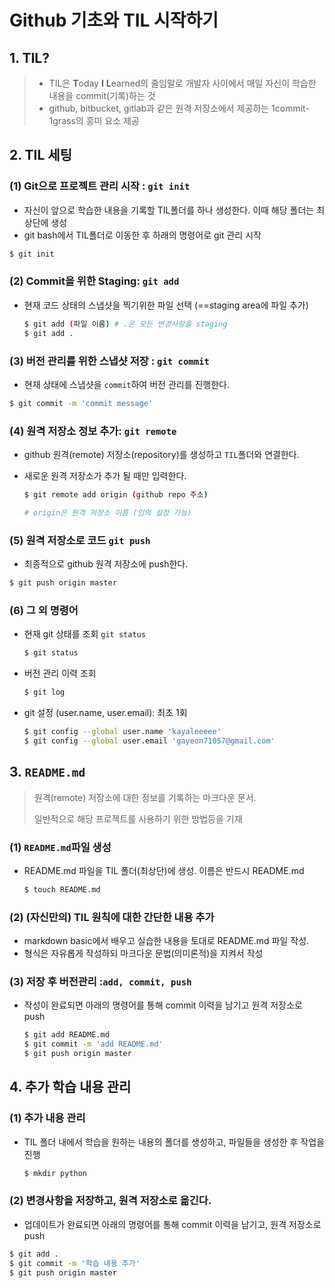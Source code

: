 # Github 기초와 TIL 시작하기

## 1. TIL?

> - TIL은 **T**oday **I** **L**earned의 줄임말로 개발자 사이에서 매일 자신이 학습한 내용을 commit(기록)하는 것
> - github, bitbucket, gitlab과 같은 원격 저장소에서 제공하는 1commit-1grass의 흥미 요소 제공

## 2. TIL 세팅

### (1) Git으로 프로젝트 관리 시작 : `git init`

- 자신이 앞으로 학습한 내용을 기록할 TIL폴더를 하나 생성한다. 이때 해당 폴더는 최상단에 생성
- git bash에서 TIL폴더로 이동한 후 하래의 명령어로 git 관리 시작

```bash
$ git init
```

### (2) Commit을 위한 Staging: `git add`

- 현재 코드 상태의 스냅샷을 찍기위한 파일 선택 (==staging area에 파일 추가)

  ```bash
  $ git add (파일 이름) # .은 모든 변경사항을 staging
  $ git add .
  ```

### (3) 버전 관리를 위한 스냅샷 저장 : `git commit`

- 현재 상태에 스냅샷을 `commit`하여 버전 관리를 진행한다.

```bash
$ git commit -m 'commit message'
```

### (4) 원격 저장소 정보 추가: `git remote`

- github 원격(remote) 저장소(repository)를 생성하고 `TIL`폴더와 연결한다.

- 새로운 원격 저장소가 추가 될 때만 입력한다.

  ```bash
  $ git remote add origin (github repo 주소)

  # origin은 원격 저장소 이름 (임의 설정 가능)
  ```

### (5) 원격 저장소로 코드 `git push`

- 최종적으로 github 원격 저장소에 push한다.

```bash
$ git push origin master
```

### (6) 그 외 명령어

- 현재 git 상태를 조회 `git status`

  ```bash
  $ git status
  ```

- 버전 관리 이력 조회

  ```bash
  $ git log
  ```

- git 설정 (user.name, user.email): 최초 1회

  ```bash
  $ git config --global user.name 'kayaleeeee'
  $ git config --global user.email 'gayeon71057@gmail.com'
  ```

## 3. `README.md`

> 원격(remote) 저장소에 대한 정보를 기록하는 마크다운 문서.
>
> 일반적으로 해당 프로젝트를 사용하기 위한 방법등을 기재

### (1) `README.md`파일 생성

- README.md 파일을 TIL 폴더(최상단)에 생성. 이름은 반드시 README.md

  ```bash
  $ touch README.md
  ```

### (2) (자신만의) TIL 원칙에 대한 간단한 내용 추가

- markdown basic에서 배우고 실습한 내용을 토대로 README.md 파일 작성.
- 형식은 자유롭게 작성하되 마크다운 문법(의미론적)을 지켜서 작성

### (3) 저장 후 버전관리 :`add, commit, push`

- 작성이 완료되면 아래의 명령어를 통해 commit 이력을 남기고 원격 저장소로 push

  ```bash
  $ git add README.md
  $ git commit -m 'add README.md'
  $ git push origin master
  ```

## 4. 추가 학습 내용 관리

### (1) 추가 내용 관리

- TIL 폴더 내에서 학습을 원하는 내용의 폴더를 생성하고, 파일들을 생성한 후 작업을 진행

  ```bash
  $ mkdir python
  ```

### (2) 변경사항을 저장하고, 원격 저장소로 옮긴다.

- 업데이트가 완료되면 아래의 명령어를 통해 commit 이력을 남기고, 원격 저장소로 push

```bash
$ git add .
$ git commit -m '학습 내용 추가'
$ git push origin master
```
